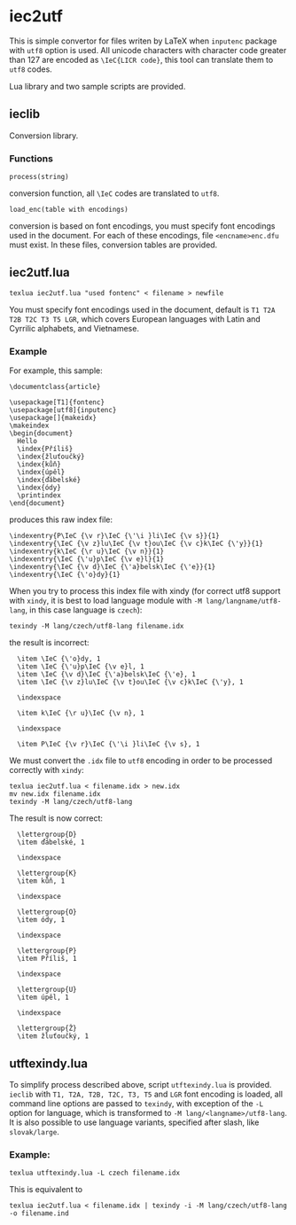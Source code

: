 iec2utf
===========

This is simple convertor for files writen by LaTeX when `inputenc` package
with `utf8` option is used. All unicode characters with character code
greater than 127 are encoded as `\IeC{LICR code}`, this tool can translate
them to `utf8` codes.

Lua library and two sample scripts are provided. 


ieclib
------

Conversion library. 

### Functions

`process(string)`

conversion function, all `\IeC` codes are translated to `utf8`.

`load_enc(table with encodings)`

conversion is based on font encodings, you must specify font encodings
used in the document. For each of these encodings, file `<encname>enc.dfu`
must exist. In these files, conversion tables are provided. 

iec2utf.lua
-----------

    texlua iec2utf.lua "used fontenc" < filename > newfile

You must specify font encodings used in the document, default is `T1 T2A T2B T2C T3 T5 LGR`, which covers European languages with Latin and Cyrrilic alphabets, and Vietnamese.

### Example

For example, this sample:

    \documentclass{article}

    \usepackage[T1]{fontenc}
    \usepackage[utf8]{inputenc}
    \usepackage[]{makeidx}
    \makeindex
    \begin{document}
      Hello
      \index{Příliš}
      \index{žluťoučký}
      \index{kůň}
      \index{úpěl}
      \index{ďábelské}
      \index{ódy}
      \printindex
    \end{document}

produces this raw index file:

    \indexentry{P\IeC {\v r}\IeC {\'\i }li\IeC {\v s}}{1}
    \indexentry{\IeC {\v z}lu\IeC {\v t}ou\IeC {\v c}k\IeC {\'y}}{1}
    \indexentry{k\IeC {\r u}\IeC {\v n}}{1}
    \indexentry{\IeC {\'u}p\IeC {\v e}l}{1}
    \indexentry{\IeC {\v d}\IeC {\'a}belsk\IeC {\'e}}{1}
    \indexentry{\IeC {\'o}dy}{1}

When you try to process this index file with xindy (for correct utf8 
support with `xindy`, it is best to load language module with 
`-M lang/langname/utf8-lang`, in this case language is `czech`):

    texindy -M lang/czech/utf8-lang filename.idx

the result is incorrect:

      \item \IeC {\'o}dy, 1
      \item \IeC {\'u}p\IeC {\v e}l, 1
      \item \IeC {\v d}\IeC {\'a}belsk\IeC {\'e}, 1
      \item \IeC {\v z}lu\IeC {\v t}ou\IeC {\v c}k\IeC {\'y}, 1

      \indexspace

      \item k\IeC {\r u}\IeC {\v n}, 1

      \indexspace

      \item P\IeC {\v r}\IeC {\'\i }li\IeC {\v s}, 1

We must convert the `.idx` file to `utf8` encoding in order to be processed
correctly with `xindy`:

    texlua iec2utf.lua < filename.idx > new.idx
    mv new.idx filename.idx
    texindy -M lang/czech/utf8-lang

The result is now correct:

      \lettergroup{D}
      \item ďábelské, 1

      \indexspace

      \lettergroup{K}
      \item kůň, 1

      \indexspace

      \lettergroup{O}
      \item ódy, 1

      \indexspace

      \lettergroup{P}
      \item Příliš, 1

      \indexspace

      \lettergroup{U}
      \item úpěl, 1

      \indexspace

      \lettergroup{Ž}
      \item žluťoučký, 1

utftexindy.lua
--------------

To simplify process described above, script `utftexindy.lua` is provided. 
`ieclib` with `T1, T2A, T2B, T2C, T3, T5` and `LGR` font encoding is loaded,
all command line options are passed to `texindy`, with exception of the `-L` 
option for language, which is transformed to `-M lang/<langname>/utf8-lang`.
It is also possible to use language variants, specified after slash, like 
`slovak/large`.

### Example:

	texlua utftexindy.lua -L czech filename.idx

This is equivalent to 

	texlua iec2utf.lua < filename.idx | texindy -i -M lang/czech/utf8-lang -o filename.ind

